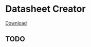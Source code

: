 # Datasheet Creator

[Download](https://github.com/hindlet/datasheet_creator/releases/download/v1.5/datasheet_creator.exe)

 

## TODO